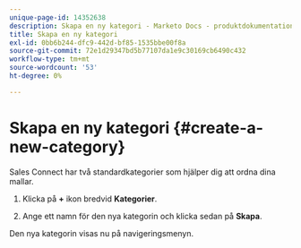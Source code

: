 ```yaml
---
unique-page-id: 14352638
description: Skapa en ny kategori - Marketo Docs - produktdokumentation
title: Skapa en ny kategori
exl-id: 0bb6b244-dfc9-442d-bf85-1535bbe00f8a
source-git-commit: 72e1d29347bd5b77107da1e9c30169cb6490c432
workflow-type: tm+mt
source-wordcount: '53'
ht-degree: 0%

---
```


# Skapa en ny kategori {#create-a-new-category}

Sales Connect har två standardkategorier som hjälper dig att ordna dina mallar.

1. Klicka på **+** ikon bredvid **Kategorier**.

1. Ange ett namn för den nya kategorin och klicka sedan på **Skapa**.

Den nya kategorin visas nu på navigeringsmenyn.
